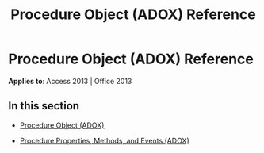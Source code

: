 ﻿---
title: Procedure Object (ADOX) Reference
TOCTitle: Procedure Object (ADOX)
ms:assetid: 79805348-61b7-4d3f-a076-c12db788ba97
ms:mtpsurl: https://msdn.microsoft.com/library/JJ249500(v=office.15)
ms:contentKeyID: 48545769
ms.date: 09/18/2015
mtps_version: v=office.15
---

# Procedure Object (ADOX) Reference


**Applies to**: Access 2013 | Office 2013

## In this section

  - [Procedure Object (ADOX)](procedure-object-adox.md)

  - [Procedure Properties, Methods, and Events (ADOX)](procedure-properties-methods-and-events-adox.md)

